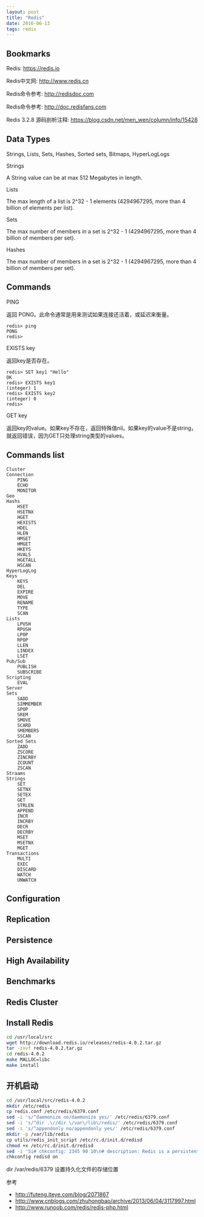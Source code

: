 ```yaml
---
layout: post
title: "Redis"
date: 2016-06-13
tags: redis
---
```


## Bookmarks

Redis: https://redis.io

Redis中文网: http://www.redis.cn

Redis命令参考: http://redisdoc.com

Redis命令参考: http://doc.redisfans.com

Redis 3.2.8 源码剖析注释: https://blog.csdn.net/men_wen/column/info/15428

## Data Types

Strings, Lists, Sets, Hashes, Sorted sets, Bitmaps, HyperLogLogs

Strings

A String value can be at max 512 Megabytes in length.

Lists

The max length of a list is 2^32 - 1 elements (4294967295, more than 4 billion of elements per list).

Sets

The max number of members in a set is 2^32 - 1 (4294967295, more than 4 billion of members per set).

Hashes

The max number of members in a set is 2^32 - 1 (4294967295, more than 4 billion of members per set).


## Commands

PING

返回 PONG。此命令通常是用来测试如果连接还活着，或延迟来衡量。

```
redis> ping
PONG
redis>
```

EXISTS key

返回key是否存在。

```
redis> SET key1 "Hello"
OK
redis> EXISTS key1
(integer) 1
redis> EXISTS key2
(integer) 0
redis>
```

GET key

返回key的value。如果key不存在，返回特殊值nil。如果key的value不是string，就返回错误，因为GET只处理string类型的values。


## Commands list

```
Cluster
Connection
    PING
    ECHO
    MONITOR
Geo
Hashs
    HSET
    HSETNX
    HGET
    HEXISTS
    HDEL
    HLEN
    HMSET
    HMGET
    HKEYS
    HVALS
    HGETALL
    HSCAN
HyperLogLog
Keys
    KEYS
    DEL
    EXPIRE
    MOVE
    RENAME
    TYPE
    SCAN
Lists
    LPUSH
    RPUSH
    LPOP
    RPOP
    LLEN
    LINDEX
    LSET
Pub/Sub
    PUBLISH
    SUBSCRIBE
Scripting
    EVAL
Server
Sets
    SADD
    SIMMEMBER
    SPOP
    SREM
    SMOVE
    SCARD
    SMEMBERS
    SSCAN
Sorted Sets
    ZADD
    ZSCORE
    ZINCRBY
    ZCOUNT
    ZSCAN
Straams
Strings
    SET
    SETNX
    SETEX
    GET
    STRLEN
    APPEND
    INCR
    INCRBY
    DECR
    DECRBY
    MSET
    MSETNX
    MGET
Transactions
    MULTI
    EXEC
    DISCARD
    WATCH
    UNWATCH
```

## Configuration

## Replication

## Persistence

## High Availability

## Benchmarks

## Redis Cluster

## Install Redis

```bash
cd /usr/local/src
wget http://download.redis.io/releases/redis-4.0.2.tar.gz
tar -zxvf redis-4.0.2.tar.gz
cd redis-4.0.2
make MALLOC=libc
make install
```

## 开机启动

```bash
cd /usr/local/src/redis-4.0.2
mkdir /etc/redis
cp redis.conf /etc/redis/6379.conf
sed -i 's/^daemonize no/daemonize yes/' /etc/redis/6379.conf
sed -i 's/^dir .\//dir \/var\/lib\/redis/' /etc/redis/6379.conf
sed -i 's/^appendonly no/appendonly yes/' /etc/redis/6379.conf
mkdir -p /var/lib/redis
cp utils/redis_init_script /etc/rc.d/init.d/redisd
chmod +x /etc/rc.d/init.d/redisd
sed -i '5i# chkconfig: 2345 90 10\n# description: Redis is a persistent key-value database' /etc/init.d/redisd
chkconfig redisd on
```

dir /var/redis/6379 设置持久化文件的存储位置

参考
- http://futeng.iteye.com/blog/2071867
- http://www.cnblogs.com/zhuhongbao/archive/2013/06/04/3117997.html
- http://www.runoob.com/redis/redis-php.html
